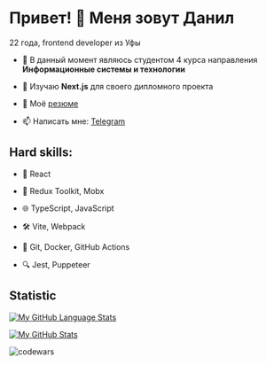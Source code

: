 # Привет! 👋 Меня зовут Данил</h1>

22 года, frontend developer из Уфы

- 🔭 В данный момент являюсь студентом 4 курса направления **Информационные системы и технологии**

- 🌱 Изучаю **Next.js** для своего дипломного проекта

- 📄 Моё [резюме](https://career.habr.com/yadaro4ka)

- 📫 Написать мне: [Telegram](https://t.me/yadaro4ka)



## Hard skills: 
- 🚀 React

- 🏪 Redux Toolkit, Mobx

- 🌐 TypeScript, JavaScript

- 🛠️ Vite, Webpack

- 🚦 Git, Docker, GitHub Actions

- 🔍 Jest, Puppeteer


## Statistic

[![My GitHub Language Stats](https://github-readme-stats.vercel.app/api/top-langs/?username=yadarochka&langs_count=5&theme=tokyonight)]()

[![My GitHub Stats](https://github-readme-stats.vercel.app/api/?username=yadarochka&count_private=true&theme=tokyonight&showicons=true)]()

![codewars](https://www.codewars.com/users/yadaro4ka/badges/large)
